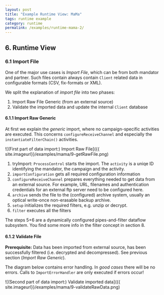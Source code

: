```yaml
---
layout: post
title: "Example Runtime View: MaMa"
tags: runtime example 
category: runtime
permalink: /examples/runtime-mama-2/
---
```



<div class="arc42-example" markdown="1">

</div>

## 6. Runtime View 

### 6.1 Import File

One of the major use cases is _Import File_, which can be from both mandator and partner. 
Such files contain always contain `Client` related data in configurable formats (CSV, fix-formats or XML).

We split the explanation of _import file_ into two phases:

1. Import Raw File Generic (from an external source)
2. Validate the imported data and update the internal `Client` database

#### 6.1.1 Import Raw Generic

At first we explain the _generic_ import, where no campaign-specific activities are executed. 
This concerns `configureReceiveChannel` and especially the `instantiateFilterChain()` activities.

![(First part of data import:) Import Raw File]({{ site.imageurl}}/examples/mama/9-getRawFile.png)

1. tryImport: `ProcessControl` starts the import. The `activity` is a uniqe ID identifying the mandator, the campaign and the activity.
2. `importConfiguration` gets all required configuration information 
3. `configureReceiveChannel` prepares everything needed to get data from an external source. 
For example, URL, filenames and authentication credentials for an external ftp server need to be configured here.
4. `archive` sends the file to the (configured) archive system, usually an optical write-once non-erasable backup archive.
5. `setup` initializes the required filters, e.g. unzip or decrypt.
6. `filter` executes all the filters

The steps 5+6 are a dynamically configured pipes-and-filter dataflow subsystem. You find some more info in
the filter concept in section 8.


#### 6.1.2 Validate File

**Prerequisite:** Data has been imported from external source, has been successfully filtered (i.e. decrypted and decompressed). 
See previous section (_Import Raw Generic_).

The diagram below contains error handling. 
In _good cases_ there will be no errors.
Calls to `ImportErrorHandler` are only executed if errors occur!

![(Second part of data import:) Validate imported data]({{ site.imageurl}}/examples/mama/9-validateRawData.png)


